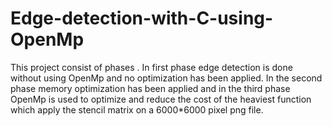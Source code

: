 # Edge-detection-with-C-using-OpenMp
This project consist of phases . In first phase edge detection is done without using OpenMp and no optimization has been applied.
In the second phase memory optimization has been applied and in the third phase OpenMp is used to optimize and reduce the cost of
the heaviest function which apply the stencil matrix on a 6000*6000 pixel png file. 
